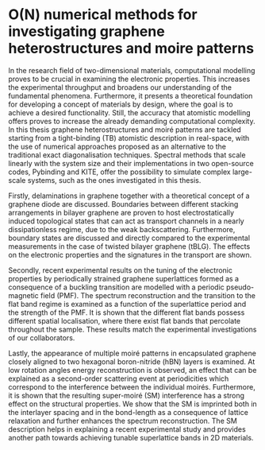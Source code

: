 # O(N) numerical methods for investigating graphene heterostructures and moire patterns

In the research field of two-dimensional materials, computational modelling proves to be crucial in examining the electronic properties. This increases the experimental throughput and broadens our understanding of the fundamental phenomena. Furthermore, it presents a theoretical foundation for developing a concept of materials by design, where the goal is to achieve a desired functionality. Still, the accuracy that atomistic modelling offers proves to increase the already demanding computational complexity. In this thesis graphene heterostructures and moiré patterns are tackled starting from a tight-binding (TB) atomistic description in real-space, with the use of numerical approaches proposed as an alternative to the traditional exact diagonalisation techniques. Spectral methods that scale linearly with the system size and their implementations in two open-source codes, Pybinding and KITE, offer the possibility to simulate complex large-scale systems, such as the ones investigated in this thesis. 

Firstly, delaminations in graphene together with a theoretical concept of a graphene diode are discussed. Boundaries between different stacking arrangements in bilayer graphene are proven to host electrostatically induced topological states that can act as transport channels in a nearly dissipationless regime, due to the weak backscattering. Furthermore, boundary states are discussed and directly compared to the experimental measurements in the case of twisted bilayer graphene (tBLG). The effects on the electronic properties and the signatures in the transport are shown.

Secondly, recent experimental results on the tuning of the electronic properties by periodically strained graphene superlattices formed as a consequence of a buckling transition are modelled with a periodic pseudo-magnetic field (PMF). The spectrum reconstruction and the transition to the flat band regime is examined as a function of the superlattice period and the strength of the PMF. It is shown that the different flat bands possess different spatial localisation, where there exist flat bands that percolate throughout the sample. These results match the experimental investigations of our collaborators.

Lastly, the appearance of multiple moiré patterns in encapsulated graphene closely aligned to two hexagonal boron-nitride (hBN) layers is examined. At low rotation angles energy reconstruction is observed, an effect that can be explained as a second-order scattering event at periodicities which correspond to the interference between the individual moirés. Furthermore, it is shown that the resulting super-moiré (SM) interference has a strong effect on the structural properties. We show that the SM is imprinted both in the interlayer spacing and in the bond-length as a consequence of lattice relaxation and further enhances the spectrum reconstruction. The SM description helps in explaining a recent experimental study and provides another path towards achieving tunable superlattice bands in 2D materials.
